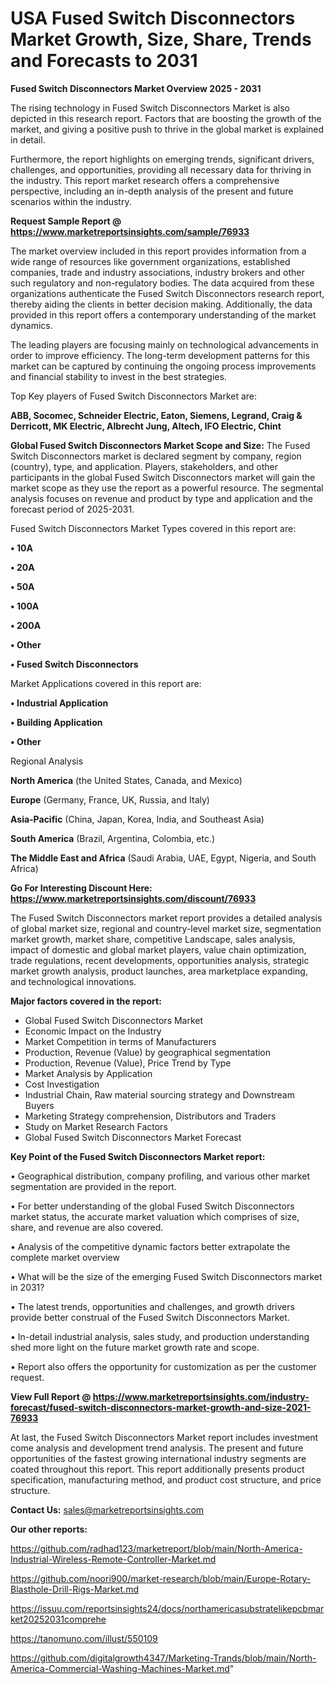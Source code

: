 # USA  Fused Switch Disconnectors Market Growth, Size, Share, Trends and Forecasts to 2031

<Strong> Fused Switch Disconnectors Market Overview 2025 - 2031</strong>

The rising technology in Fused Switch Disconnectors Market is also depicted in this research report. Factors that are boosting the growth of the market, and giving a positive push to thrive in the global market is explained in detail.

Furthermore, the report highlights on emerging trends, significant drivers, challenges, and opportunities, providing all necessary data for thriving in the industry. This report market research offers a comprehensive perspective, including an in-depth analysis of the present and future scenarios within the industry.

<strong>Request Sample Report @ <a href=https://www.marketreportsinsights.com/sample/76933>https://www.marketreportsinsights.com/sample/76933</a></strong>

The market overview included in this report provides information from a wide range of resources like government organizations, established companies, trade and industry associations, industry brokers and other such regulatory and non-regulatory bodies. The data acquired from these organizations authenticate the Fused Switch Disconnectors research report, thereby aiding the clients in better decision making. Additionally, the data provided in this report offers a contemporary understanding of the market dynamics.

The leading players are focusing mainly on technological advancements in order to improve efficiency. The long-term development patterns for this market can be captured by continuing the ongoing process improvements and financial stability to invest in the best strategies.

Top Key players of Fused Switch Disconnectors Market are:

<strong>ABB, Socomec, Schneider Electric, Eaton, Siemens, Legrand, Craig & Derricott, MK Electric, Albrecht Jung, Altech, IFO Electric, Chint</strong>

<strong><b>Global Fused Switch Disconnectors Market Scope and Size:</b></strong>
The Fused Switch Disconnectors market is declared segment by company, region (country), type, and application. Players, stakeholders, and other participants in the global Fused Switch Disconnectors market will gain the market scope as they use the report as a powerful resource. The segmental analysis focuses on revenue and product by type and application and the forecast period of 2025-2031.

Fused Switch Disconnectors Market Types covered in this report are:

<strong>• 10A

• 20A

• 50A

• 100A

• 200A

• Other

• Fused Switch Disconnectors</strong>

Market Applications covered in this report are:

<strong>• Industrial Application

• Building Application

• Other</strong> 

Regional Analysis

<strong>North America</strong> (the United States, Canada, and Mexico)

<strong>Europe</strong> (Germany, France, UK, Russia, and Italy)

<strong>Asia-Pacific</strong> (China, Japan, Korea, India, and Southeast Asia)

<strong>South America</strong> (Brazil, Argentina, Colombia, etc.)

<strong>The Middle East and Africa</strong> (Saudi Arabia, UAE, Egypt, Nigeria, and South Africa)

<strong>Go For Interesting Discount Here: <a href=https://www.marketreportsinsights.com/discount/76933>https://www.marketreportsinsights.com/discount/76933</a></strong>

The Fused Switch Disconnectors market report provides a detailed analysis of global market size, regional and country-level market size, segmentation market growth, market share, competitive Landscape, sales analysis, impact of domestic and global market players, value chain optimization, trade regulations, recent developments, opportunities analysis, strategic market growth analysis, product launches, area marketplace expanding, and technological innovations.

<strong><b>Major factors covered in the report:</b></strong>
<ul>
  <li>Global Fused Switch Disconnectors Market </li>
  <li>Economic Impact on the Industry</li>
  <li>Market Competition in terms of Manufacturers</li>
  <li>Production, Revenue (Value) by geographical segmentation</li>
  <li>Production, Revenue (Value), Price Trend by Type</li>
  <li>Market Analysis by Application</li>
  <li>Cost Investigation</li>
  <li>Industrial Chain, Raw material sourcing strategy and Downstream Buyers</li>
  <li>Marketing Strategy comprehension, Distributors and Traders</li>
  <li>Study on Market Research Factors</li>
  <li>Global Fused Switch Disconnectors Market Forecast</li>
</ul>

<strong><b>Key Point of the Fused Switch Disconnectors Market report:</b></strong>

• Geographical distribution, company profiling, and various other market segmentation are provided in the report.

• For better understanding of the global Fused Switch Disconnectors market status, the accurate market valuation which comprises of size, share, and revenue are also covered.

• Analysis of the competitive dynamic factors better extrapolate the complete market overview

• What will be the size of the emerging Fused Switch Disconnectors market in 2031?

• The latest trends, opportunities and challenges, and growth drivers provide better construal of the Fused Switch Disconnectors Market.

• In-detail industrial analysis, sales study, and production understanding shed more light on the future market growth rate and scope.

• Report also offers the opportunity for customization as per the customer request.

<strong><b>View Full Report @ <a href=https://www.marketreportsinsights.com/industry-forecast/fused-switch-disconnectors-market-growth-and-size-2021-76933>https://www.marketreportsinsights.com/industry-forecast/fused-switch-disconnectors-market-growth-and-size-2021-76933</a></b></strong>


At last, the Fused Switch Disconnectors Market report includes investment come analysis and development trend analysis. The present and future opportunities of the fastest growing international industry segments are coated throughout this report. This report additionally presents product specification, manufacturing method, and product cost structure, and price structure.

<strong>Contact Us:</strong>
sales@marketreportsinsights.com

<strong>Our other reports:</strong>

<a href=https://github.com/radhad123/marketreport/blob/main/North-America-Industrial-Wireless-Remote-Controller-Market.md>https://github.com/radhad123/marketreport/blob/main/North-America-Industrial-Wireless-Remote-Controller-Market.md</a>

<a href=https://github.com/noori900/market-research/blob/main/Europe-Rotary-Blasthole-Drill-Rigs-Market.md>https://github.com/noori900/market-research/blob/main/Europe-Rotary-Blasthole-Drill-Rigs-Market.md</a>

<a href=https://issuu.com/reportsinsights24/docs/northamericasubstratelikepcbmarket20252031comprehe>https://issuu.com/reportsinsights24/docs/northamericasubstratelikepcbmarket20252031comprehe</a>

<a href=https://tanomuno.com/illust/550109>https://tanomuno.com/illust/550109</a>

<a href=https://github.com/digitalgrowth4347/Marketing-Trands/blob/main/North-America-Commercial-Washing-Machines-Market.md>https://github.com/digitalgrowth4347/Marketing-Trands/blob/main/North-America-Commercial-Washing-Machines-Market.md</a>"
